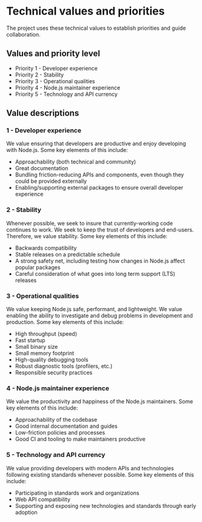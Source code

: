 # Technical values and priorities

The project uses these technical values to establish priorities and guide
collaboration.

## Values and priority level

* Priority 1 - Developer experience
* Priority 2 - Stability
* Priority 3 - Operational qualities
* Priority 4 - Node.js maintainer experience
* Priority 5 - Technology and API currency

## Value descriptions

### 1 - Developer experience
We value ensuring that developers are productive and enjoy developing
with Node.js. Some key elements of this include:
* Approachability (both technical and community)
* Great documentation
* Bundling friction-reducing APIs and components, even though
  they could be provided externally
* Enabling/supporting external packages to ensure overall developer experience

### 2 - Stability
Whenever possible, we seek to insure that currently-working code continues to
work. We seek to keep the trust of developers and end-users. Therefore, we value
stability.
Some key elements of this include:
* Backwards compatibility
* Stable releases on a predictable schedule
* A strong safety net, including testing how changes
  in Node.js affect popular packages
* Careful consideration of what goes into long term support (LTS) releases

### 3 - Operational qualities
We value keeping Node.js safe, performant, and lightweight.
We value enabling the ability to investigate and debug problems in
development and production. Some key elements of this include:
* High throughput (speed)
* Fast startup
* Small binary size
* Small memory footprint
* High-quality debugging tools
* Robust diagnostic tools (profilers, etc.)
* Responsible security practices

### 4 - Node.js maintainer experience
We value the productivity and happiness of the Node.js maintainers.
Some key elements of this include:
* Approachability of the codebase
* Good internal documentation and guides
* Low-friction policies and processes
* Good CI and tooling to make maintainers productive

### 5 - Technology and API currency
We value providing developers with modern APIs and technologies
following existing standards whenever possible.
Some key elements of this include:
* Participating in standards work and organizations
* Web API compatibility
* Supporting and exposing new technologies and standards through early adoption
